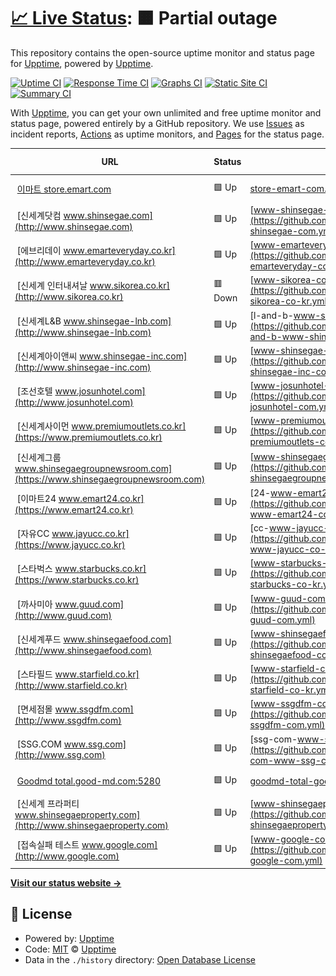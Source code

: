 # [📈 Live Status](https://demo.upptime.js.org): <!--live status--> **🟧 Partial outage**

This repository contains the open-source uptime monitor and status page for [Upptime](https://upptime.js.org), powered by [Upptime](https://github.com/upptime/upptime).

[![Uptime CI](https://github.com/lksjames/monitoring/workflows/Uptime%20CI/badge.svg)](https://github.com/lksjames/monitoring/actions?query=workflow%3A%22Uptime+CI%22)
[![Response Time CI](https://github.com/lksjames/monitoring/workflows/Response%20Time%20CI/badge.svg)](https://github.com/lksjames/monitoring/actions?query=workflow%3A%22Response+Time+CI%22)
[![Graphs CI](https://github.com/lksjames/monitoring/workflows/Graphs%20CI/badge.svg)](https://github.com/lksjames/monitoring/actions?query=workflow%3A%22Graphs+CI%22)
[![Static Site CI](https://github.com/lksjames/monitoring/workflows/Static%20Site%20CI/badge.svg)](https://github.com/lksjames/monitoring/actions?query=workflow%3A%22Static+Site+CI%22)
[![Summary CI](https://github.com/lksjames/monitoring/workflows/Summary%20CI/badge.svg)](https://github.com/lksjames/monitoring/actions?query=workflow%3A%22Summary+CI%22)

With [Upptime](https://upptime.js.org), you can get your own unlimited and free uptime monitor and status page, powered entirely by a GitHub repository. We use [Issues](https://github.com/upptime/upptime/issues) as incident reports, [Actions](https://github.com/lksjames/monitoring/actions) as uptime monitors, and [Pages](https://demo.upptime.js.org) for the status page.

<!--start: status pages-->
<!-- This summary is generated by Upptime (https://github.com/upptime/upptime) -->
<!-- Do not edit this manually, your changes will be overwritten -->
<!-- prettier-ignore -->
| URL | Status | History | Response Time | Uptime |
| --- | ------ | ------- | ------------- | ------ |
| <img alt="" src="https://icons.duckduckgo.com/ip3/store.emart.com.ico" height="13"> [이마트 store.emart.com](https://store.emart.com) | 🟩 Up | [store-emart-com.yml](https://github.com/lksjames/monitoring/commits/HEAD/history/store-emart-com.yml) | <details><summary><img alt="Response time graph" src="./graphs/store-emart-com/response-time-week.png" height="20"> 757ms</summary><br><a href="https://lksjames.github.io/monitoring/history/store-emart-com"><img alt="Response time 884" src="https://img.shields.io/endpoint?url=https%3A%2F%2Fraw.githubusercontent.com%2Flksjames%2Fmonitoring%2FHEAD%2Fapi%2Fstore-emart-com%2Fresponse-time.json"></a><br><a href="https://lksjames.github.io/monitoring/history/store-emart-com"><img alt="24-hour response time 668" src="https://img.shields.io/endpoint?url=https%3A%2F%2Fraw.githubusercontent.com%2Flksjames%2Fmonitoring%2FHEAD%2Fapi%2Fstore-emart-com%2Fresponse-time-day.json"></a><br><a href="https://lksjames.github.io/monitoring/history/store-emart-com"><img alt="7-day response time 757" src="https://img.shields.io/endpoint?url=https%3A%2F%2Fraw.githubusercontent.com%2Flksjames%2Fmonitoring%2FHEAD%2Fapi%2Fstore-emart-com%2Fresponse-time-week.json"></a><br><a href="https://lksjames.github.io/monitoring/history/store-emart-com"><img alt="30-day response time 823" src="https://img.shields.io/endpoint?url=https%3A%2F%2Fraw.githubusercontent.com%2Flksjames%2Fmonitoring%2FHEAD%2Fapi%2Fstore-emart-com%2Fresponse-time-month.json"></a><br><a href="https://lksjames.github.io/monitoring/history/store-emart-com"><img alt="1-year response time 852" src="https://img.shields.io/endpoint?url=https%3A%2F%2Fraw.githubusercontent.com%2Flksjames%2Fmonitoring%2FHEAD%2Fapi%2Fstore-emart-com%2Fresponse-time-year.json"></a></details> | <details><summary><a href="https://lksjames.github.io/monitoring/history/store-emart-com">100.00%</a></summary><a href="https://lksjames.github.io/monitoring/history/store-emart-com"><img alt="All-time uptime 99.76%" src="https://img.shields.io/endpoint?url=https%3A%2F%2Fraw.githubusercontent.com%2Flksjames%2Fmonitoring%2FHEAD%2Fapi%2Fstore-emart-com%2Fuptime.json"></a><br><a href="https://lksjames.github.io/monitoring/history/store-emart-com"><img alt="24-hour uptime 100.00%" src="https://img.shields.io/endpoint?url=https%3A%2F%2Fraw.githubusercontent.com%2Flksjames%2Fmonitoring%2FHEAD%2Fapi%2Fstore-emart-com%2Fuptime-day.json"></a><br><a href="https://lksjames.github.io/monitoring/history/store-emart-com"><img alt="7-day uptime 100.00%" src="https://img.shields.io/endpoint?url=https%3A%2F%2Fraw.githubusercontent.com%2Flksjames%2Fmonitoring%2FHEAD%2Fapi%2Fstore-emart-com%2Fuptime-week.json"></a><br><a href="https://lksjames.github.io/monitoring/history/store-emart-com"><img alt="30-day uptime 100.00%" src="https://img.shields.io/endpoint?url=https%3A%2F%2Fraw.githubusercontent.com%2Flksjames%2Fmonitoring%2FHEAD%2Fapi%2Fstore-emart-com%2Fuptime-month.json"></a><br><a href="https://lksjames.github.io/monitoring/history/store-emart-com"><img alt="1-year uptime 99.93%" src="https://img.shields.io/endpoint?url=https%3A%2F%2Fraw.githubusercontent.com%2Flksjames%2Fmonitoring%2FHEAD%2Fapi%2Fstore-emart-com%2Fuptime-year.json"></a></details>
| <img alt="" src="https://icons.duckduckgo.com/ip3/www.shinsegae.com.ico" height="13"> [신세계닷컴 www.shinsegae.com](http://www.shinsegae.com) | 🟩 Up | [www-shinsegae-com.yml](https://github.com/lksjames/monitoring/commits/HEAD/history/www-shinsegae-com.yml) | <details><summary><img alt="Response time graph" src="./graphs/www-shinsegae-com/response-time-week.png" height="20"> 1216ms</summary><br><a href="https://lksjames.github.io/monitoring/history/www-shinsegae-com"><img alt="Response time 1301" src="https://img.shields.io/endpoint?url=https%3A%2F%2Fraw.githubusercontent.com%2Flksjames%2Fmonitoring%2FHEAD%2Fapi%2Fwww-shinsegae-com%2Fresponse-time.json"></a><br><a href="https://lksjames.github.io/monitoring/history/www-shinsegae-com"><img alt="24-hour response time 943" src="https://img.shields.io/endpoint?url=https%3A%2F%2Fraw.githubusercontent.com%2Flksjames%2Fmonitoring%2FHEAD%2Fapi%2Fwww-shinsegae-com%2Fresponse-time-day.json"></a><br><a href="https://lksjames.github.io/monitoring/history/www-shinsegae-com"><img alt="7-day response time 1216" src="https://img.shields.io/endpoint?url=https%3A%2F%2Fraw.githubusercontent.com%2Flksjames%2Fmonitoring%2FHEAD%2Fapi%2Fwww-shinsegae-com%2Fresponse-time-week.json"></a><br><a href="https://lksjames.github.io/monitoring/history/www-shinsegae-com"><img alt="30-day response time 1484" src="https://img.shields.io/endpoint?url=https%3A%2F%2Fraw.githubusercontent.com%2Flksjames%2Fmonitoring%2FHEAD%2Fapi%2Fwww-shinsegae-com%2Fresponse-time-month.json"></a><br><a href="https://lksjames.github.io/monitoring/history/www-shinsegae-com"><img alt="1-year response time 1307" src="https://img.shields.io/endpoint?url=https%3A%2F%2Fraw.githubusercontent.com%2Flksjames%2Fmonitoring%2FHEAD%2Fapi%2Fwww-shinsegae-com%2Fresponse-time-year.json"></a></details> | <details><summary><a href="https://lksjames.github.io/monitoring/history/www-shinsegae-com">100.00%</a></summary><a href="https://lksjames.github.io/monitoring/history/www-shinsegae-com"><img alt="All-time uptime 99.97%" src="https://img.shields.io/endpoint?url=https%3A%2F%2Fraw.githubusercontent.com%2Flksjames%2Fmonitoring%2FHEAD%2Fapi%2Fwww-shinsegae-com%2Fuptime.json"></a><br><a href="https://lksjames.github.io/monitoring/history/www-shinsegae-com"><img alt="24-hour uptime 100.00%" src="https://img.shields.io/endpoint?url=https%3A%2F%2Fraw.githubusercontent.com%2Flksjames%2Fmonitoring%2FHEAD%2Fapi%2Fwww-shinsegae-com%2Fuptime-day.json"></a><br><a href="https://lksjames.github.io/monitoring/history/www-shinsegae-com"><img alt="7-day uptime 100.00%" src="https://img.shields.io/endpoint?url=https%3A%2F%2Fraw.githubusercontent.com%2Flksjames%2Fmonitoring%2FHEAD%2Fapi%2Fwww-shinsegae-com%2Fuptime-week.json"></a><br><a href="https://lksjames.github.io/monitoring/history/www-shinsegae-com"><img alt="30-day uptime 99.96%" src="https://img.shields.io/endpoint?url=https%3A%2F%2Fraw.githubusercontent.com%2Flksjames%2Fmonitoring%2FHEAD%2Fapi%2Fwww-shinsegae-com%2Fuptime-month.json"></a><br><a href="https://lksjames.github.io/monitoring/history/www-shinsegae-com"><img alt="1-year uptime 99.94%" src="https://img.shields.io/endpoint?url=https%3A%2F%2Fraw.githubusercontent.com%2Flksjames%2Fmonitoring%2FHEAD%2Fapi%2Fwww-shinsegae-com%2Fuptime-year.json"></a></details>
| <img alt="" src="https://icons.duckduckgo.com/ip3/www.emarteveryday.co.kr.ico" height="13"> [에브리데이 www.emarteveryday.co.kr](http://www.emarteveryday.co.kr) | 🟩 Up | [www-emarteveryday-co-kr.yml](https://github.com/lksjames/monitoring/commits/HEAD/history/www-emarteveryday-co-kr.yml) | <details><summary><img alt="Response time graph" src="./graphs/www-emarteveryday-co-kr/response-time-week.png" height="20"> 1190ms</summary><br><a href="https://lksjames.github.io/monitoring/history/www-emarteveryday-co-kr"><img alt="Response time 1245" src="https://img.shields.io/endpoint?url=https%3A%2F%2Fraw.githubusercontent.com%2Flksjames%2Fmonitoring%2FHEAD%2Fapi%2Fwww-emarteveryday-co-kr%2Fresponse-time.json"></a><br><a href="https://lksjames.github.io/monitoring/history/www-emarteveryday-co-kr"><img alt="24-hour response time 2100" src="https://img.shields.io/endpoint?url=https%3A%2F%2Fraw.githubusercontent.com%2Flksjames%2Fmonitoring%2FHEAD%2Fapi%2Fwww-emarteveryday-co-kr%2Fresponse-time-day.json"></a><br><a href="https://lksjames.github.io/monitoring/history/www-emarteveryday-co-kr"><img alt="7-day response time 1190" src="https://img.shields.io/endpoint?url=https%3A%2F%2Fraw.githubusercontent.com%2Flksjames%2Fmonitoring%2FHEAD%2Fapi%2Fwww-emarteveryday-co-kr%2Fresponse-time-week.json"></a><br><a href="https://lksjames.github.io/monitoring/history/www-emarteveryday-co-kr"><img alt="30-day response time 1144" src="https://img.shields.io/endpoint?url=https%3A%2F%2Fraw.githubusercontent.com%2Flksjames%2Fmonitoring%2FHEAD%2Fapi%2Fwww-emarteveryday-co-kr%2Fresponse-time-month.json"></a><br><a href="https://lksjames.github.io/monitoring/history/www-emarteveryday-co-kr"><img alt="1-year response time 1187" src="https://img.shields.io/endpoint?url=https%3A%2F%2Fraw.githubusercontent.com%2Flksjames%2Fmonitoring%2FHEAD%2Fapi%2Fwww-emarteveryday-co-kr%2Fresponse-time-year.json"></a></details> | <details><summary><a href="https://lksjames.github.io/monitoring/history/www-emarteveryday-co-kr">100.00%</a></summary><a href="https://lksjames.github.io/monitoring/history/www-emarteveryday-co-kr"><img alt="All-time uptime 99.99%" src="https://img.shields.io/endpoint?url=https%3A%2F%2Fraw.githubusercontent.com%2Flksjames%2Fmonitoring%2FHEAD%2Fapi%2Fwww-emarteveryday-co-kr%2Fuptime.json"></a><br><a href="https://lksjames.github.io/monitoring/history/www-emarteveryday-co-kr"><img alt="24-hour uptime 100.00%" src="https://img.shields.io/endpoint?url=https%3A%2F%2Fraw.githubusercontent.com%2Flksjames%2Fmonitoring%2FHEAD%2Fapi%2Fwww-emarteveryday-co-kr%2Fuptime-day.json"></a><br><a href="https://lksjames.github.io/monitoring/history/www-emarteveryday-co-kr"><img alt="7-day uptime 100.00%" src="https://img.shields.io/endpoint?url=https%3A%2F%2Fraw.githubusercontent.com%2Flksjames%2Fmonitoring%2FHEAD%2Fapi%2Fwww-emarteveryday-co-kr%2Fuptime-week.json"></a><br><a href="https://lksjames.github.io/monitoring/history/www-emarteveryday-co-kr"><img alt="30-day uptime 99.96%" src="https://img.shields.io/endpoint?url=https%3A%2F%2Fraw.githubusercontent.com%2Flksjames%2Fmonitoring%2FHEAD%2Fapi%2Fwww-emarteveryday-co-kr%2Fuptime-month.json"></a><br><a href="https://lksjames.github.io/monitoring/history/www-emarteveryday-co-kr"><img alt="1-year uptime 99.99%" src="https://img.shields.io/endpoint?url=https%3A%2F%2Fraw.githubusercontent.com%2Flksjames%2Fmonitoring%2FHEAD%2Fapi%2Fwww-emarteveryday-co-kr%2Fuptime-year.json"></a></details>
| <img alt="" src="https://icons.duckduckgo.com/ip3/www.sikorea.co.kr.ico" height="13"> [신세계 인터내셔날 www.sikorea.co.kr](http://www.sikorea.co.kr) | 🟥 Down | [www-sikorea-co-kr.yml](https://github.com/lksjames/monitoring/commits/HEAD/history/www-sikorea-co-kr.yml) | <details><summary><img alt="Response time graph" src="./graphs/www-sikorea-co-kr/response-time-week.png" height="20"> 0ms</summary><br><a href="https://lksjames.github.io/monitoring/history/www-sikorea-co-kr"><img alt="Response time 1084" src="https://img.shields.io/endpoint?url=https%3A%2F%2Fraw.githubusercontent.com%2Flksjames%2Fmonitoring%2FHEAD%2Fapi%2Fwww-sikorea-co-kr%2Fresponse-time.json"></a><br><a href="https://lksjames.github.io/monitoring/history/www-sikorea-co-kr"><img alt="24-hour response time 0" src="https://img.shields.io/endpoint?url=https%3A%2F%2Fraw.githubusercontent.com%2Flksjames%2Fmonitoring%2FHEAD%2Fapi%2Fwww-sikorea-co-kr%2Fresponse-time-day.json"></a><br><a href="https://lksjames.github.io/monitoring/history/www-sikorea-co-kr"><img alt="7-day response time 0" src="https://img.shields.io/endpoint?url=https%3A%2F%2Fraw.githubusercontent.com%2Flksjames%2Fmonitoring%2FHEAD%2Fapi%2Fwww-sikorea-co-kr%2Fresponse-time-week.json"></a><br><a href="https://lksjames.github.io/monitoring/history/www-sikorea-co-kr"><img alt="30-day response time 0" src="https://img.shields.io/endpoint?url=https%3A%2F%2Fraw.githubusercontent.com%2Flksjames%2Fmonitoring%2FHEAD%2Fapi%2Fwww-sikorea-co-kr%2Fresponse-time-month.json"></a><br><a href="https://lksjames.github.io/monitoring/history/www-sikorea-co-kr"><img alt="1-year response time 1006" src="https://img.shields.io/endpoint?url=https%3A%2F%2Fraw.githubusercontent.com%2Flksjames%2Fmonitoring%2FHEAD%2Fapi%2Fwww-sikorea-co-kr%2Fresponse-time-year.json"></a></details> | <details><summary><a href="https://lksjames.github.io/monitoring/history/www-sikorea-co-kr">0.00%</a></summary><a href="https://lksjames.github.io/monitoring/history/www-sikorea-co-kr"><img alt="All-time uptime 73.90%" src="https://img.shields.io/endpoint?url=https%3A%2F%2Fraw.githubusercontent.com%2Flksjames%2Fmonitoring%2FHEAD%2Fapi%2Fwww-sikorea-co-kr%2Fuptime.json"></a><br><a href="https://lksjames.github.io/monitoring/history/www-sikorea-co-kr"><img alt="24-hour uptime 0.00%" src="https://img.shields.io/endpoint?url=https%3A%2F%2Fraw.githubusercontent.com%2Flksjames%2Fmonitoring%2FHEAD%2Fapi%2Fwww-sikorea-co-kr%2Fuptime-day.json"></a><br><a href="https://lksjames.github.io/monitoring/history/www-sikorea-co-kr"><img alt="7-day uptime 0.00%" src="https://img.shields.io/endpoint?url=https%3A%2F%2Fraw.githubusercontent.com%2Flksjames%2Fmonitoring%2FHEAD%2Fapi%2Fwww-sikorea-co-kr%2Fuptime-week.json"></a><br><a href="https://lksjames.github.io/monitoring/history/www-sikorea-co-kr"><img alt="30-day uptime 0.00%" src="https://img.shields.io/endpoint?url=https%3A%2F%2Fraw.githubusercontent.com%2Flksjames%2Fmonitoring%2FHEAD%2Fapi%2Fwww-sikorea-co-kr%2Fuptime-month.json"></a><br><a href="https://lksjames.github.io/monitoring/history/www-sikorea-co-kr"><img alt="1-year uptime 45.81%" src="https://img.shields.io/endpoint?url=https%3A%2F%2Fraw.githubusercontent.com%2Flksjames%2Fmonitoring%2FHEAD%2Fapi%2Fwww-sikorea-co-kr%2Fuptime-year.json"></a></details>
| <img alt="" src="https://icons.duckduckgo.com/ip3/www.shinsegae-lnb.com.ico" height="13"> [신세계L&B www.shinsegae-lnb.com](http://www.shinsegae-lnb.com) | 🟩 Up | [l-and-b-www-shinsegae-lnb-com.yml](https://github.com/lksjames/monitoring/commits/HEAD/history/l-and-b-www-shinsegae-lnb-com.yml) | <details><summary><img alt="Response time graph" src="./graphs/l-and-b-www-shinsegae-lnb-com/response-time-week.png" height="20"> 1650ms</summary><br><a href="https://lksjames.github.io/monitoring/history/l-and-b-www-shinsegae-lnb-com"><img alt="Response time 1504" src="https://img.shields.io/endpoint?url=https%3A%2F%2Fraw.githubusercontent.com%2Flksjames%2Fmonitoring%2FHEAD%2Fapi%2Fl-and-b-www-shinsegae-lnb-com%2Fresponse-time.json"></a><br><a href="https://lksjames.github.io/monitoring/history/l-and-b-www-shinsegae-lnb-com"><img alt="24-hour response time 1365" src="https://img.shields.io/endpoint?url=https%3A%2F%2Fraw.githubusercontent.com%2Flksjames%2Fmonitoring%2FHEAD%2Fapi%2Fl-and-b-www-shinsegae-lnb-com%2Fresponse-time-day.json"></a><br><a href="https://lksjames.github.io/monitoring/history/l-and-b-www-shinsegae-lnb-com"><img alt="7-day response time 1650" src="https://img.shields.io/endpoint?url=https%3A%2F%2Fraw.githubusercontent.com%2Flksjames%2Fmonitoring%2FHEAD%2Fapi%2Fl-and-b-www-shinsegae-lnb-com%2Fresponse-time-week.json"></a><br><a href="https://lksjames.github.io/monitoring/history/l-and-b-www-shinsegae-lnb-com"><img alt="30-day response time 1803" src="https://img.shields.io/endpoint?url=https%3A%2F%2Fraw.githubusercontent.com%2Flksjames%2Fmonitoring%2FHEAD%2Fapi%2Fl-and-b-www-shinsegae-lnb-com%2Fresponse-time-month.json"></a><br><a href="https://lksjames.github.io/monitoring/history/l-and-b-www-shinsegae-lnb-com"><img alt="1-year response time 1702" src="https://img.shields.io/endpoint?url=https%3A%2F%2Fraw.githubusercontent.com%2Flksjames%2Fmonitoring%2FHEAD%2Fapi%2Fl-and-b-www-shinsegae-lnb-com%2Fresponse-time-year.json"></a></details> | <details><summary><a href="https://lksjames.github.io/monitoring/history/l-and-b-www-shinsegae-lnb-com">100.00%</a></summary><a href="https://lksjames.github.io/monitoring/history/l-and-b-www-shinsegae-lnb-com"><img alt="All-time uptime 59.19%" src="https://img.shields.io/endpoint?url=https%3A%2F%2Fraw.githubusercontent.com%2Flksjames%2Fmonitoring%2FHEAD%2Fapi%2Fl-and-b-www-shinsegae-lnb-com%2Fuptime.json"></a><br><a href="https://lksjames.github.io/monitoring/history/l-and-b-www-shinsegae-lnb-com"><img alt="24-hour uptime 100.00%" src="https://img.shields.io/endpoint?url=https%3A%2F%2Fraw.githubusercontent.com%2Flksjames%2Fmonitoring%2FHEAD%2Fapi%2Fl-and-b-www-shinsegae-lnb-com%2Fuptime-day.json"></a><br><a href="https://lksjames.github.io/monitoring/history/l-and-b-www-shinsegae-lnb-com"><img alt="7-day uptime 100.00%" src="https://img.shields.io/endpoint?url=https%3A%2F%2Fraw.githubusercontent.com%2Flksjames%2Fmonitoring%2FHEAD%2Fapi%2Fl-and-b-www-shinsegae-lnb-com%2Fuptime-week.json"></a><br><a href="https://lksjames.github.io/monitoring/history/l-and-b-www-shinsegae-lnb-com"><img alt="30-day uptime 100.00%" src="https://img.shields.io/endpoint?url=https%3A%2F%2Fraw.githubusercontent.com%2Flksjames%2Fmonitoring%2FHEAD%2Fapi%2Fl-and-b-www-shinsegae-lnb-com%2Fuptime-month.json"></a><br><a href="https://lksjames.github.io/monitoring/history/l-and-b-www-shinsegae-lnb-com"><img alt="1-year uptime 15.40%" src="https://img.shields.io/endpoint?url=https%3A%2F%2Fraw.githubusercontent.com%2Flksjames%2Fmonitoring%2FHEAD%2Fapi%2Fl-and-b-www-shinsegae-lnb-com%2Fuptime-year.json"></a></details>
| <img alt="" src="https://icons.duckduckgo.com/ip3/www.shinsegae-inc.com.ico" height="13"> [신세계아이앤씨 www.shinsegae-inc.com](http://www.shinsegae-inc.com) | 🟩 Up | [www-shinsegae-inc-com.yml](https://github.com/lksjames/monitoring/commits/HEAD/history/www-shinsegae-inc-com.yml) | <details><summary><img alt="Response time graph" src="./graphs/www-shinsegae-inc-com/response-time-week.png" height="20"> 1316ms</summary><br><a href="https://lksjames.github.io/monitoring/history/www-shinsegae-inc-com"><img alt="Response time 1451" src="https://img.shields.io/endpoint?url=https%3A%2F%2Fraw.githubusercontent.com%2Flksjames%2Fmonitoring%2FHEAD%2Fapi%2Fwww-shinsegae-inc-com%2Fresponse-time.json"></a><br><a href="https://lksjames.github.io/monitoring/history/www-shinsegae-inc-com"><img alt="24-hour response time 1220" src="https://img.shields.io/endpoint?url=https%3A%2F%2Fraw.githubusercontent.com%2Flksjames%2Fmonitoring%2FHEAD%2Fapi%2Fwww-shinsegae-inc-com%2Fresponse-time-day.json"></a><br><a href="https://lksjames.github.io/monitoring/history/www-shinsegae-inc-com"><img alt="7-day response time 1316" src="https://img.shields.io/endpoint?url=https%3A%2F%2Fraw.githubusercontent.com%2Flksjames%2Fmonitoring%2FHEAD%2Fapi%2Fwww-shinsegae-inc-com%2Fresponse-time-week.json"></a><br><a href="https://lksjames.github.io/monitoring/history/www-shinsegae-inc-com"><img alt="30-day response time 1506" src="https://img.shields.io/endpoint?url=https%3A%2F%2Fraw.githubusercontent.com%2Flksjames%2Fmonitoring%2FHEAD%2Fapi%2Fwww-shinsegae-inc-com%2Fresponse-time-month.json"></a><br><a href="https://lksjames.github.io/monitoring/history/www-shinsegae-inc-com"><img alt="1-year response time 1440" src="https://img.shields.io/endpoint?url=https%3A%2F%2Fraw.githubusercontent.com%2Flksjames%2Fmonitoring%2FHEAD%2Fapi%2Fwww-shinsegae-inc-com%2Fresponse-time-year.json"></a></details> | <details><summary><a href="https://lksjames.github.io/monitoring/history/www-shinsegae-inc-com">100.00%</a></summary><a href="https://lksjames.github.io/monitoring/history/www-shinsegae-inc-com"><img alt="All-time uptime 99.97%" src="https://img.shields.io/endpoint?url=https%3A%2F%2Fraw.githubusercontent.com%2Flksjames%2Fmonitoring%2FHEAD%2Fapi%2Fwww-shinsegae-inc-com%2Fuptime.json"></a><br><a href="https://lksjames.github.io/monitoring/history/www-shinsegae-inc-com"><img alt="24-hour uptime 100.00%" src="https://img.shields.io/endpoint?url=https%3A%2F%2Fraw.githubusercontent.com%2Flksjames%2Fmonitoring%2FHEAD%2Fapi%2Fwww-shinsegae-inc-com%2Fuptime-day.json"></a><br><a href="https://lksjames.github.io/monitoring/history/www-shinsegae-inc-com"><img alt="7-day uptime 100.00%" src="https://img.shields.io/endpoint?url=https%3A%2F%2Fraw.githubusercontent.com%2Flksjames%2Fmonitoring%2FHEAD%2Fapi%2Fwww-shinsegae-inc-com%2Fuptime-week.json"></a><br><a href="https://lksjames.github.io/monitoring/history/www-shinsegae-inc-com"><img alt="30-day uptime 99.96%" src="https://img.shields.io/endpoint?url=https%3A%2F%2Fraw.githubusercontent.com%2Flksjames%2Fmonitoring%2FHEAD%2Fapi%2Fwww-shinsegae-inc-com%2Fuptime-month.json"></a><br><a href="https://lksjames.github.io/monitoring/history/www-shinsegae-inc-com"><img alt="1-year uptime 99.97%" src="https://img.shields.io/endpoint?url=https%3A%2F%2Fraw.githubusercontent.com%2Flksjames%2Fmonitoring%2FHEAD%2Fapi%2Fwww-shinsegae-inc-com%2Fuptime-year.json"></a></details>
| <img alt="" src="https://icons.duckduckgo.com/ip3/www.josunhotel.com.ico" height="13"> [조선호텔 www.josunhotel.com](http://www.josunhotel.com) | 🟩 Up | [www-josunhotel-com.yml](https://github.com/lksjames/monitoring/commits/HEAD/history/www-josunhotel-com.yml) | <details><summary><img alt="Response time graph" src="./graphs/www-josunhotel-com/response-time-week.png" height="20"> 3925ms</summary><br><a href="https://lksjames.github.io/monitoring/history/www-josunhotel-com"><img alt="Response time 5043" src="https://img.shields.io/endpoint?url=https%3A%2F%2Fraw.githubusercontent.com%2Flksjames%2Fmonitoring%2FHEAD%2Fapi%2Fwww-josunhotel-com%2Fresponse-time.json"></a><br><a href="https://lksjames.github.io/monitoring/history/www-josunhotel-com"><img alt="24-hour response time 2848" src="https://img.shields.io/endpoint?url=https%3A%2F%2Fraw.githubusercontent.com%2Flksjames%2Fmonitoring%2FHEAD%2Fapi%2Fwww-josunhotel-com%2Fresponse-time-day.json"></a><br><a href="https://lksjames.github.io/monitoring/history/www-josunhotel-com"><img alt="7-day response time 3925" src="https://img.shields.io/endpoint?url=https%3A%2F%2Fraw.githubusercontent.com%2Flksjames%2Fmonitoring%2FHEAD%2Fapi%2Fwww-josunhotel-com%2Fresponse-time-week.json"></a><br><a href="https://lksjames.github.io/monitoring/history/www-josunhotel-com"><img alt="30-day response time 4909" src="https://img.shields.io/endpoint?url=https%3A%2F%2Fraw.githubusercontent.com%2Flksjames%2Fmonitoring%2FHEAD%2Fapi%2Fwww-josunhotel-com%2Fresponse-time-month.json"></a><br><a href="https://lksjames.github.io/monitoring/history/www-josunhotel-com"><img alt="1-year response time 5714" src="https://img.shields.io/endpoint?url=https%3A%2F%2Fraw.githubusercontent.com%2Flksjames%2Fmonitoring%2FHEAD%2Fapi%2Fwww-josunhotel-com%2Fresponse-time-year.json"></a></details> | <details><summary><a href="https://lksjames.github.io/monitoring/history/www-josunhotel-com">100.00%</a></summary><a href="https://lksjames.github.io/monitoring/history/www-josunhotel-com"><img alt="All-time uptime 99.45%" src="https://img.shields.io/endpoint?url=https%3A%2F%2Fraw.githubusercontent.com%2Flksjames%2Fmonitoring%2FHEAD%2Fapi%2Fwww-josunhotel-com%2Fuptime.json"></a><br><a href="https://lksjames.github.io/monitoring/history/www-josunhotel-com"><img alt="24-hour uptime 100.00%" src="https://img.shields.io/endpoint?url=https%3A%2F%2Fraw.githubusercontent.com%2Flksjames%2Fmonitoring%2FHEAD%2Fapi%2Fwww-josunhotel-com%2Fuptime-day.json"></a><br><a href="https://lksjames.github.io/monitoring/history/www-josunhotel-com"><img alt="7-day uptime 100.00%" src="https://img.shields.io/endpoint?url=https%3A%2F%2Fraw.githubusercontent.com%2Flksjames%2Fmonitoring%2FHEAD%2Fapi%2Fwww-josunhotel-com%2Fuptime-week.json"></a><br><a href="https://lksjames.github.io/monitoring/history/www-josunhotel-com"><img alt="30-day uptime 99.96%" src="https://img.shields.io/endpoint?url=https%3A%2F%2Fraw.githubusercontent.com%2Flksjames%2Fmonitoring%2FHEAD%2Fapi%2Fwww-josunhotel-com%2Fuptime-month.json"></a><br><a href="https://lksjames.github.io/monitoring/history/www-josunhotel-com"><img alt="1-year uptime 99.96%" src="https://img.shields.io/endpoint?url=https%3A%2F%2Fraw.githubusercontent.com%2Flksjames%2Fmonitoring%2FHEAD%2Fapi%2Fwww-josunhotel-com%2Fuptime-year.json"></a></details>
| <img alt="" src="https://icons.duckduckgo.com/ip3/www.premiumoutlets.co.kr.ico" height="13"> [신세계사이먼 www.premiumoutlets.co.kr](https://www.premiumoutlets.co.kr) | 🟩 Up | [www-premiumoutlets-co-kr.yml](https://github.com/lksjames/monitoring/commits/HEAD/history/www-premiumoutlets-co-kr.yml) | <details><summary><img alt="Response time graph" src="./graphs/www-premiumoutlets-co-kr/response-time-week.png" height="20"> 1910ms</summary><br><a href="https://lksjames.github.io/monitoring/history/www-premiumoutlets-co-kr"><img alt="Response time 1660" src="https://img.shields.io/endpoint?url=https%3A%2F%2Fraw.githubusercontent.com%2Flksjames%2Fmonitoring%2FHEAD%2Fapi%2Fwww-premiumoutlets-co-kr%2Fresponse-time.json"></a><br><a href="https://lksjames.github.io/monitoring/history/www-premiumoutlets-co-kr"><img alt="24-hour response time 1875" src="https://img.shields.io/endpoint?url=https%3A%2F%2Fraw.githubusercontent.com%2Flksjames%2Fmonitoring%2FHEAD%2Fapi%2Fwww-premiumoutlets-co-kr%2Fresponse-time-day.json"></a><br><a href="https://lksjames.github.io/monitoring/history/www-premiumoutlets-co-kr"><img alt="7-day response time 1910" src="https://img.shields.io/endpoint?url=https%3A%2F%2Fraw.githubusercontent.com%2Flksjames%2Fmonitoring%2FHEAD%2Fapi%2Fwww-premiumoutlets-co-kr%2Fresponse-time-week.json"></a><br><a href="https://lksjames.github.io/monitoring/history/www-premiumoutlets-co-kr"><img alt="30-day response time 2077" src="https://img.shields.io/endpoint?url=https%3A%2F%2Fraw.githubusercontent.com%2Flksjames%2Fmonitoring%2FHEAD%2Fapi%2Fwww-premiumoutlets-co-kr%2Fresponse-time-month.json"></a><br><a href="https://lksjames.github.io/monitoring/history/www-premiumoutlets-co-kr"><img alt="1-year response time 1842" src="https://img.shields.io/endpoint?url=https%3A%2F%2Fraw.githubusercontent.com%2Flksjames%2Fmonitoring%2FHEAD%2Fapi%2Fwww-premiumoutlets-co-kr%2Fresponse-time-year.json"></a></details> | <details><summary><a href="https://lksjames.github.io/monitoring/history/www-premiumoutlets-co-kr">99.75%</a></summary><a href="https://lksjames.github.io/monitoring/history/www-premiumoutlets-co-kr"><img alt="All-time uptime 99.92%" src="https://img.shields.io/endpoint?url=https%3A%2F%2Fraw.githubusercontent.com%2Flksjames%2Fmonitoring%2FHEAD%2Fapi%2Fwww-premiumoutlets-co-kr%2Fuptime.json"></a><br><a href="https://lksjames.github.io/monitoring/history/www-premiumoutlets-co-kr"><img alt="24-hour uptime 98.27%" src="https://img.shields.io/endpoint?url=https%3A%2F%2Fraw.githubusercontent.com%2Flksjames%2Fmonitoring%2FHEAD%2Fapi%2Fwww-premiumoutlets-co-kr%2Fuptime-day.json"></a><br><a href="https://lksjames.github.io/monitoring/history/www-premiumoutlets-co-kr"><img alt="7-day uptime 99.75%" src="https://img.shields.io/endpoint?url=https%3A%2F%2Fraw.githubusercontent.com%2Flksjames%2Fmonitoring%2FHEAD%2Fapi%2Fwww-premiumoutlets-co-kr%2Fuptime-week.json"></a><br><a href="https://lksjames.github.io/monitoring/history/www-premiumoutlets-co-kr"><img alt="30-day uptime 99.86%" src="https://img.shields.io/endpoint?url=https%3A%2F%2Fraw.githubusercontent.com%2Flksjames%2Fmonitoring%2FHEAD%2Fapi%2Fwww-premiumoutlets-co-kr%2Fuptime-month.json"></a><br><a href="https://lksjames.github.io/monitoring/history/www-premiumoutlets-co-kr"><img alt="1-year uptime 99.90%" src="https://img.shields.io/endpoint?url=https%3A%2F%2Fraw.githubusercontent.com%2Flksjames%2Fmonitoring%2FHEAD%2Fapi%2Fwww-premiumoutlets-co-kr%2Fuptime-year.json"></a></details>
| <img alt="" src="https://icons.duckduckgo.com/ip3/www.shinsegaegroupnewsroom.com.ico" height="13"> [신세계그룹 www.shinsegaegroupnewsroom.com](https://www.shinsegaegroupnewsroom.com) | 🟩 Up | [www-shinsegaegroupnewsroom-com.yml](https://github.com/lksjames/monitoring/commits/HEAD/history/www-shinsegaegroupnewsroom-com.yml) | <details><summary><img alt="Response time graph" src="./graphs/www-shinsegaegroupnewsroom-com/response-time-week.png" height="20"> 1207ms</summary><br><a href="https://lksjames.github.io/monitoring/history/www-shinsegaegroupnewsroom-com"><img alt="Response time 1316" src="https://img.shields.io/endpoint?url=https%3A%2F%2Fraw.githubusercontent.com%2Flksjames%2Fmonitoring%2FHEAD%2Fapi%2Fwww-shinsegaegroupnewsroom-com%2Fresponse-time.json"></a><br><a href="https://lksjames.github.io/monitoring/history/www-shinsegaegroupnewsroom-com"><img alt="24-hour response time 981" src="https://img.shields.io/endpoint?url=https%3A%2F%2Fraw.githubusercontent.com%2Flksjames%2Fmonitoring%2FHEAD%2Fapi%2Fwww-shinsegaegroupnewsroom-com%2Fresponse-time-day.json"></a><br><a href="https://lksjames.github.io/monitoring/history/www-shinsegaegroupnewsroom-com"><img alt="7-day response time 1207" src="https://img.shields.io/endpoint?url=https%3A%2F%2Fraw.githubusercontent.com%2Flksjames%2Fmonitoring%2FHEAD%2Fapi%2Fwww-shinsegaegroupnewsroom-com%2Fresponse-time-week.json"></a><br><a href="https://lksjames.github.io/monitoring/history/www-shinsegaegroupnewsroom-com"><img alt="30-day response time 1308" src="https://img.shields.io/endpoint?url=https%3A%2F%2Fraw.githubusercontent.com%2Flksjames%2Fmonitoring%2FHEAD%2Fapi%2Fwww-shinsegaegroupnewsroom-com%2Fresponse-time-month.json"></a><br><a href="https://lksjames.github.io/monitoring/history/www-shinsegaegroupnewsroom-com"><img alt="1-year response time 1322" src="https://img.shields.io/endpoint?url=https%3A%2F%2Fraw.githubusercontent.com%2Flksjames%2Fmonitoring%2FHEAD%2Fapi%2Fwww-shinsegaegroupnewsroom-com%2Fresponse-time-year.json"></a></details> | <details><summary><a href="https://lksjames.github.io/monitoring/history/www-shinsegaegroupnewsroom-com">100.00%</a></summary><a href="https://lksjames.github.io/monitoring/history/www-shinsegaegroupnewsroom-com"><img alt="All-time uptime 98.42%" src="https://img.shields.io/endpoint?url=https%3A%2F%2Fraw.githubusercontent.com%2Flksjames%2Fmonitoring%2FHEAD%2Fapi%2Fwww-shinsegaegroupnewsroom-com%2Fuptime.json"></a><br><a href="https://lksjames.github.io/monitoring/history/www-shinsegaegroupnewsroom-com"><img alt="24-hour uptime 100.00%" src="https://img.shields.io/endpoint?url=https%3A%2F%2Fraw.githubusercontent.com%2Flksjames%2Fmonitoring%2FHEAD%2Fapi%2Fwww-shinsegaegroupnewsroom-com%2Fuptime-day.json"></a><br><a href="https://lksjames.github.io/monitoring/history/www-shinsegaegroupnewsroom-com"><img alt="7-day uptime 100.00%" src="https://img.shields.io/endpoint?url=https%3A%2F%2Fraw.githubusercontent.com%2Flksjames%2Fmonitoring%2FHEAD%2Fapi%2Fwww-shinsegaegroupnewsroom-com%2Fuptime-week.json"></a><br><a href="https://lksjames.github.io/monitoring/history/www-shinsegaegroupnewsroom-com"><img alt="30-day uptime 62.25%" src="https://img.shields.io/endpoint?url=https%3A%2F%2Fraw.githubusercontent.com%2Flksjames%2Fmonitoring%2FHEAD%2Fapi%2Fwww-shinsegaegroupnewsroom-com%2Fuptime-month.json"></a><br><a href="https://lksjames.github.io/monitoring/history/www-shinsegaegroupnewsroom-com"><img alt="1-year uptime 96.80%" src="https://img.shields.io/endpoint?url=https%3A%2F%2Fraw.githubusercontent.com%2Flksjames%2Fmonitoring%2FHEAD%2Fapi%2Fwww-shinsegaegroupnewsroom-com%2Fuptime-year.json"></a></details>
| <img alt="" src="https://icons.duckduckgo.com/ip3/www.emart24.co.kr.ico" height="13"> [이마트24 www.emart24.co.kr](https://www.emart24.co.kr) | 🟩 Up | [24-www-emart24-co-kr.yml](https://github.com/lksjames/monitoring/commits/HEAD/history/24-www-emart24-co-kr.yml) | <details><summary><img alt="Response time graph" src="./graphs/24-www-emart24-co-kr/response-time-week.png" height="20"> 2365ms</summary><br><a href="https://lksjames.github.io/monitoring/history/24-www-emart24-co-kr"><img alt="Response time 2186" src="https://img.shields.io/endpoint?url=https%3A%2F%2Fraw.githubusercontent.com%2Flksjames%2Fmonitoring%2FHEAD%2Fapi%2F24-www-emart24-co-kr%2Fresponse-time.json"></a><br><a href="https://lksjames.github.io/monitoring/history/24-www-emart24-co-kr"><img alt="24-hour response time 1998" src="https://img.shields.io/endpoint?url=https%3A%2F%2Fraw.githubusercontent.com%2Flksjames%2Fmonitoring%2FHEAD%2Fapi%2F24-www-emart24-co-kr%2Fresponse-time-day.json"></a><br><a href="https://lksjames.github.io/monitoring/history/24-www-emart24-co-kr"><img alt="7-day response time 2365" src="https://img.shields.io/endpoint?url=https%3A%2F%2Fraw.githubusercontent.com%2Flksjames%2Fmonitoring%2FHEAD%2Fapi%2F24-www-emart24-co-kr%2Fresponse-time-week.json"></a><br><a href="https://lksjames.github.io/monitoring/history/24-www-emart24-co-kr"><img alt="30-day response time 2485" src="https://img.shields.io/endpoint?url=https%3A%2F%2Fraw.githubusercontent.com%2Flksjames%2Fmonitoring%2FHEAD%2Fapi%2F24-www-emart24-co-kr%2Fresponse-time-month.json"></a><br><a href="https://lksjames.github.io/monitoring/history/24-www-emart24-co-kr"><img alt="1-year response time 2349" src="https://img.shields.io/endpoint?url=https%3A%2F%2Fraw.githubusercontent.com%2Flksjames%2Fmonitoring%2FHEAD%2Fapi%2F24-www-emart24-co-kr%2Fresponse-time-year.json"></a></details> | <details><summary><a href="https://lksjames.github.io/monitoring/history/24-www-emart24-co-kr">100.00%</a></summary><a href="https://lksjames.github.io/monitoring/history/24-www-emart24-co-kr"><img alt="All-time uptime 56.70%" src="https://img.shields.io/endpoint?url=https%3A%2F%2Fraw.githubusercontent.com%2Flksjames%2Fmonitoring%2FHEAD%2Fapi%2F24-www-emart24-co-kr%2Fuptime.json"></a><br><a href="https://lksjames.github.io/monitoring/history/24-www-emart24-co-kr"><img alt="24-hour uptime 100.00%" src="https://img.shields.io/endpoint?url=https%3A%2F%2Fraw.githubusercontent.com%2Flksjames%2Fmonitoring%2FHEAD%2Fapi%2F24-www-emart24-co-kr%2Fuptime-day.json"></a><br><a href="https://lksjames.github.io/monitoring/history/24-www-emart24-co-kr"><img alt="7-day uptime 100.00%" src="https://img.shields.io/endpoint?url=https%3A%2F%2Fraw.githubusercontent.com%2Flksjames%2Fmonitoring%2FHEAD%2Fapi%2F24-www-emart24-co-kr%2Fuptime-week.json"></a><br><a href="https://lksjames.github.io/monitoring/history/24-www-emart24-co-kr"><img alt="30-day uptime 99.91%" src="https://img.shields.io/endpoint?url=https%3A%2F%2Fraw.githubusercontent.com%2Flksjames%2Fmonitoring%2FHEAD%2Fapi%2F24-www-emart24-co-kr%2Fuptime-month.json"></a><br><a href="https://lksjames.github.io/monitoring/history/24-www-emart24-co-kr"><img alt="1-year uptime 69.76%" src="https://img.shields.io/endpoint?url=https%3A%2F%2Fraw.githubusercontent.com%2Flksjames%2Fmonitoring%2FHEAD%2Fapi%2F24-www-emart24-co-kr%2Fuptime-year.json"></a></details>
| <img alt="" src="https://icons.duckduckgo.com/ip3/www.jayucc.co.kr.ico" height="13"> [자유CC www.jayucc.co.kr](https://www.jayucc.co.kr) | 🟩 Up | [cc-www-jayucc-co-kr.yml](https://github.com/lksjames/monitoring/commits/HEAD/history/cc-www-jayucc-co-kr.yml) | <details><summary><img alt="Response time graph" src="./graphs/cc-www-jayucc-co-kr/response-time-week.png" height="20"> 1016ms</summary><br><a href="https://lksjames.github.io/monitoring/history/cc-www-jayucc-co-kr"><img alt="Response time 2797" src="https://img.shields.io/endpoint?url=https%3A%2F%2Fraw.githubusercontent.com%2Flksjames%2Fmonitoring%2FHEAD%2Fapi%2Fcc-www-jayucc-co-kr%2Fresponse-time.json"></a><br><a href="https://lksjames.github.io/monitoring/history/cc-www-jayucc-co-kr"><img alt="24-hour response time 921" src="https://img.shields.io/endpoint?url=https%3A%2F%2Fraw.githubusercontent.com%2Flksjames%2Fmonitoring%2FHEAD%2Fapi%2Fcc-www-jayucc-co-kr%2Fresponse-time-day.json"></a><br><a href="https://lksjames.github.io/monitoring/history/cc-www-jayucc-co-kr"><img alt="7-day response time 1016" src="https://img.shields.io/endpoint?url=https%3A%2F%2Fraw.githubusercontent.com%2Flksjames%2Fmonitoring%2FHEAD%2Fapi%2Fcc-www-jayucc-co-kr%2Fresponse-time-week.json"></a><br><a href="https://lksjames.github.io/monitoring/history/cc-www-jayucc-co-kr"><img alt="30-day response time 1064" src="https://img.shields.io/endpoint?url=https%3A%2F%2Fraw.githubusercontent.com%2Flksjames%2Fmonitoring%2FHEAD%2Fapi%2Fcc-www-jayucc-co-kr%2Fresponse-time-month.json"></a><br><a href="https://lksjames.github.io/monitoring/history/cc-www-jayucc-co-kr"><img alt="1-year response time 2742" src="https://img.shields.io/endpoint?url=https%3A%2F%2Fraw.githubusercontent.com%2Flksjames%2Fmonitoring%2FHEAD%2Fapi%2Fcc-www-jayucc-co-kr%2Fresponse-time-year.json"></a></details> | <details><summary><a href="https://lksjames.github.io/monitoring/history/cc-www-jayucc-co-kr">100.00%</a></summary><a href="https://lksjames.github.io/monitoring/history/cc-www-jayucc-co-kr"><img alt="All-time uptime 99.99%" src="https://img.shields.io/endpoint?url=https%3A%2F%2Fraw.githubusercontent.com%2Flksjames%2Fmonitoring%2FHEAD%2Fapi%2Fcc-www-jayucc-co-kr%2Fuptime.json"></a><br><a href="https://lksjames.github.io/monitoring/history/cc-www-jayucc-co-kr"><img alt="24-hour uptime 100.00%" src="https://img.shields.io/endpoint?url=https%3A%2F%2Fraw.githubusercontent.com%2Flksjames%2Fmonitoring%2FHEAD%2Fapi%2Fcc-www-jayucc-co-kr%2Fuptime-day.json"></a><br><a href="https://lksjames.github.io/monitoring/history/cc-www-jayucc-co-kr"><img alt="7-day uptime 100.00%" src="https://img.shields.io/endpoint?url=https%3A%2F%2Fraw.githubusercontent.com%2Flksjames%2Fmonitoring%2FHEAD%2Fapi%2Fcc-www-jayucc-co-kr%2Fuptime-week.json"></a><br><a href="https://lksjames.github.io/monitoring/history/cc-www-jayucc-co-kr"><img alt="30-day uptime 100.00%" src="https://img.shields.io/endpoint?url=https%3A%2F%2Fraw.githubusercontent.com%2Flksjames%2Fmonitoring%2FHEAD%2Fapi%2Fcc-www-jayucc-co-kr%2Fuptime-month.json"></a><br><a href="https://lksjames.github.io/monitoring/history/cc-www-jayucc-co-kr"><img alt="1-year uptime 100.00%" src="https://img.shields.io/endpoint?url=https%3A%2F%2Fraw.githubusercontent.com%2Flksjames%2Fmonitoring%2FHEAD%2Fapi%2Fcc-www-jayucc-co-kr%2Fuptime-year.json"></a></details>
| <img alt="" src="https://icons.duckduckgo.com/ip3/www.starbucks.co.kr.ico" height="13"> [스타벅스 www.starbucks.co.kr](https://www.starbucks.co.kr) | 🟩 Up | [www-starbucks-co-kr.yml](https://github.com/lksjames/monitoring/commits/HEAD/history/www-starbucks-co-kr.yml) | <details><summary><img alt="Response time graph" src="./graphs/www-starbucks-co-kr/response-time-week.png" height="20"> 2105ms</summary><br><a href="https://lksjames.github.io/monitoring/history/www-starbucks-co-kr"><img alt="Response time 1988" src="https://img.shields.io/endpoint?url=https%3A%2F%2Fraw.githubusercontent.com%2Flksjames%2Fmonitoring%2FHEAD%2Fapi%2Fwww-starbucks-co-kr%2Fresponse-time.json"></a><br><a href="https://lksjames.github.io/monitoring/history/www-starbucks-co-kr"><img alt="24-hour response time 2249" src="https://img.shields.io/endpoint?url=https%3A%2F%2Fraw.githubusercontent.com%2Flksjames%2Fmonitoring%2FHEAD%2Fapi%2Fwww-starbucks-co-kr%2Fresponse-time-day.json"></a><br><a href="https://lksjames.github.io/monitoring/history/www-starbucks-co-kr"><img alt="7-day response time 2105" src="https://img.shields.io/endpoint?url=https%3A%2F%2Fraw.githubusercontent.com%2Flksjames%2Fmonitoring%2FHEAD%2Fapi%2Fwww-starbucks-co-kr%2Fresponse-time-week.json"></a><br><a href="https://lksjames.github.io/monitoring/history/www-starbucks-co-kr"><img alt="30-day response time 2287" src="https://img.shields.io/endpoint?url=https%3A%2F%2Fraw.githubusercontent.com%2Flksjames%2Fmonitoring%2FHEAD%2Fapi%2Fwww-starbucks-co-kr%2Fresponse-time-month.json"></a><br><a href="https://lksjames.github.io/monitoring/history/www-starbucks-co-kr"><img alt="1-year response time 2118" src="https://img.shields.io/endpoint?url=https%3A%2F%2Fraw.githubusercontent.com%2Flksjames%2Fmonitoring%2FHEAD%2Fapi%2Fwww-starbucks-co-kr%2Fresponse-time-year.json"></a></details> | <details><summary><a href="https://lksjames.github.io/monitoring/history/www-starbucks-co-kr">100.00%</a></summary><a href="https://lksjames.github.io/monitoring/history/www-starbucks-co-kr"><img alt="All-time uptime 99.99%" src="https://img.shields.io/endpoint?url=https%3A%2F%2Fraw.githubusercontent.com%2Flksjames%2Fmonitoring%2FHEAD%2Fapi%2Fwww-starbucks-co-kr%2Fuptime.json"></a><br><a href="https://lksjames.github.io/monitoring/history/www-starbucks-co-kr"><img alt="24-hour uptime 100.00%" src="https://img.shields.io/endpoint?url=https%3A%2F%2Fraw.githubusercontent.com%2Flksjames%2Fmonitoring%2FHEAD%2Fapi%2Fwww-starbucks-co-kr%2Fuptime-day.json"></a><br><a href="https://lksjames.github.io/monitoring/history/www-starbucks-co-kr"><img alt="7-day uptime 100.00%" src="https://img.shields.io/endpoint?url=https%3A%2F%2Fraw.githubusercontent.com%2Flksjames%2Fmonitoring%2FHEAD%2Fapi%2Fwww-starbucks-co-kr%2Fuptime-week.json"></a><br><a href="https://lksjames.github.io/monitoring/history/www-starbucks-co-kr"><img alt="30-day uptime 99.96%" src="https://img.shields.io/endpoint?url=https%3A%2F%2Fraw.githubusercontent.com%2Flksjames%2Fmonitoring%2FHEAD%2Fapi%2Fwww-starbucks-co-kr%2Fuptime-month.json"></a><br><a href="https://lksjames.github.io/monitoring/history/www-starbucks-co-kr"><img alt="1-year uptime 99.99%" src="https://img.shields.io/endpoint?url=https%3A%2F%2Fraw.githubusercontent.com%2Flksjames%2Fmonitoring%2FHEAD%2Fapi%2Fwww-starbucks-co-kr%2Fuptime-year.json"></a></details>
| <img alt="" src="https://icons.duckduckgo.com/ip3/www.guud.com.ico" height="13"> [까사미아 www.guud.com](http://www.guud.com) | 🟩 Up | [www-guud-com.yml](https://github.com/lksjames/monitoring/commits/HEAD/history/www-guud-com.yml) | <details><summary><img alt="Response time graph" src="./graphs/www-guud-com/response-time-week.png" height="20"> 5369ms</summary><br><a href="https://lksjames.github.io/monitoring/history/www-guud-com"><img alt="Response time 5425" src="https://img.shields.io/endpoint?url=https%3A%2F%2Fraw.githubusercontent.com%2Flksjames%2Fmonitoring%2FHEAD%2Fapi%2Fwww-guud-com%2Fresponse-time.json"></a><br><a href="https://lksjames.github.io/monitoring/history/www-guud-com"><img alt="24-hour response time 4445" src="https://img.shields.io/endpoint?url=https%3A%2F%2Fraw.githubusercontent.com%2Flksjames%2Fmonitoring%2FHEAD%2Fapi%2Fwww-guud-com%2Fresponse-time-day.json"></a><br><a href="https://lksjames.github.io/monitoring/history/www-guud-com"><img alt="7-day response time 5369" src="https://img.shields.io/endpoint?url=https%3A%2F%2Fraw.githubusercontent.com%2Flksjames%2Fmonitoring%2FHEAD%2Fapi%2Fwww-guud-com%2Fresponse-time-week.json"></a><br><a href="https://lksjames.github.io/monitoring/history/www-guud-com"><img alt="30-day response time 5382" src="https://img.shields.io/endpoint?url=https%3A%2F%2Fraw.githubusercontent.com%2Flksjames%2Fmonitoring%2FHEAD%2Fapi%2Fwww-guud-com%2Fresponse-time-month.json"></a><br><a href="https://lksjames.github.io/monitoring/history/www-guud-com"><img alt="1-year response time 5864" src="https://img.shields.io/endpoint?url=https%3A%2F%2Fraw.githubusercontent.com%2Flksjames%2Fmonitoring%2FHEAD%2Fapi%2Fwww-guud-com%2Fresponse-time-year.json"></a></details> | <details><summary><a href="https://lksjames.github.io/monitoring/history/www-guud-com">100.00%</a></summary><a href="https://lksjames.github.io/monitoring/history/www-guud-com"><img alt="All-time uptime 99.62%" src="https://img.shields.io/endpoint?url=https%3A%2F%2Fraw.githubusercontent.com%2Flksjames%2Fmonitoring%2FHEAD%2Fapi%2Fwww-guud-com%2Fuptime.json"></a><br><a href="https://lksjames.github.io/monitoring/history/www-guud-com"><img alt="24-hour uptime 100.00%" src="https://img.shields.io/endpoint?url=https%3A%2F%2Fraw.githubusercontent.com%2Flksjames%2Fmonitoring%2FHEAD%2Fapi%2Fwww-guud-com%2Fuptime-day.json"></a><br><a href="https://lksjames.github.io/monitoring/history/www-guud-com"><img alt="7-day uptime 100.00%" src="https://img.shields.io/endpoint?url=https%3A%2F%2Fraw.githubusercontent.com%2Flksjames%2Fmonitoring%2FHEAD%2Fapi%2Fwww-guud-com%2Fuptime-week.json"></a><br><a href="https://lksjames.github.io/monitoring/history/www-guud-com"><img alt="30-day uptime 100.00%" src="https://img.shields.io/endpoint?url=https%3A%2F%2Fraw.githubusercontent.com%2Flksjames%2Fmonitoring%2FHEAD%2Fapi%2Fwww-guud-com%2Fuptime-month.json"></a><br><a href="https://lksjames.github.io/monitoring/history/www-guud-com"><img alt="1-year uptime 99.45%" src="https://img.shields.io/endpoint?url=https%3A%2F%2Fraw.githubusercontent.com%2Flksjames%2Fmonitoring%2FHEAD%2Fapi%2Fwww-guud-com%2Fuptime-year.json"></a></details>
| <img alt="" src="https://icons.duckduckgo.com/ip3/www.shinsegaefood.com.ico" height="13"> [신세계푸드 www.shinsegaefood.com](http://www.shinsegaefood.com) | 🟩 Up | [www-shinsegaefood-com.yml](https://github.com/lksjames/monitoring/commits/HEAD/history/www-shinsegaefood-com.yml) | <details><summary><img alt="Response time graph" src="./graphs/www-shinsegaefood-com/response-time-week.png" height="20"> 1641ms</summary><br><a href="https://lksjames.github.io/monitoring/history/www-shinsegaefood-com"><img alt="Response time 1922" src="https://img.shields.io/endpoint?url=https%3A%2F%2Fraw.githubusercontent.com%2Flksjames%2Fmonitoring%2FHEAD%2Fapi%2Fwww-shinsegaefood-com%2Fresponse-time.json"></a><br><a href="https://lksjames.github.io/monitoring/history/www-shinsegaefood-com"><img alt="24-hour response time 1335" src="https://img.shields.io/endpoint?url=https%3A%2F%2Fraw.githubusercontent.com%2Flksjames%2Fmonitoring%2FHEAD%2Fapi%2Fwww-shinsegaefood-com%2Fresponse-time-day.json"></a><br><a href="https://lksjames.github.io/monitoring/history/www-shinsegaefood-com"><img alt="7-day response time 1641" src="https://img.shields.io/endpoint?url=https%3A%2F%2Fraw.githubusercontent.com%2Flksjames%2Fmonitoring%2FHEAD%2Fapi%2Fwww-shinsegaefood-com%2Fresponse-time-week.json"></a><br><a href="https://lksjames.github.io/monitoring/history/www-shinsegaefood-com"><img alt="30-day response time 1647" src="https://img.shields.io/endpoint?url=https%3A%2F%2Fraw.githubusercontent.com%2Flksjames%2Fmonitoring%2FHEAD%2Fapi%2Fwww-shinsegaefood-com%2Fresponse-time-month.json"></a><br><a href="https://lksjames.github.io/monitoring/history/www-shinsegaefood-com"><img alt="1-year response time 1818" src="https://img.shields.io/endpoint?url=https%3A%2F%2Fraw.githubusercontent.com%2Flksjames%2Fmonitoring%2FHEAD%2Fapi%2Fwww-shinsegaefood-com%2Fresponse-time-year.json"></a></details> | <details><summary><a href="https://lksjames.github.io/monitoring/history/www-shinsegaefood-com">100.00%</a></summary><a href="https://lksjames.github.io/monitoring/history/www-shinsegaefood-com"><img alt="All-time uptime 99.99%" src="https://img.shields.io/endpoint?url=https%3A%2F%2Fraw.githubusercontent.com%2Flksjames%2Fmonitoring%2FHEAD%2Fapi%2Fwww-shinsegaefood-com%2Fuptime.json"></a><br><a href="https://lksjames.github.io/monitoring/history/www-shinsegaefood-com"><img alt="24-hour uptime 100.00%" src="https://img.shields.io/endpoint?url=https%3A%2F%2Fraw.githubusercontent.com%2Flksjames%2Fmonitoring%2FHEAD%2Fapi%2Fwww-shinsegaefood-com%2Fuptime-day.json"></a><br><a href="https://lksjames.github.io/monitoring/history/www-shinsegaefood-com"><img alt="7-day uptime 100.00%" src="https://img.shields.io/endpoint?url=https%3A%2F%2Fraw.githubusercontent.com%2Flksjames%2Fmonitoring%2FHEAD%2Fapi%2Fwww-shinsegaefood-com%2Fuptime-week.json"></a><br><a href="https://lksjames.github.io/monitoring/history/www-shinsegaefood-com"><img alt="30-day uptime 99.96%" src="https://img.shields.io/endpoint?url=https%3A%2F%2Fraw.githubusercontent.com%2Flksjames%2Fmonitoring%2FHEAD%2Fapi%2Fwww-shinsegaefood-com%2Fuptime-month.json"></a><br><a href="https://lksjames.github.io/monitoring/history/www-shinsegaefood-com"><img alt="1-year uptime 99.99%" src="https://img.shields.io/endpoint?url=https%3A%2F%2Fraw.githubusercontent.com%2Flksjames%2Fmonitoring%2FHEAD%2Fapi%2Fwww-shinsegaefood-com%2Fuptime-year.json"></a></details>
| <img alt="" src="https://icons.duckduckgo.com/ip3/www.starfield.co.kr.ico" height="13"> [스타필드 www.starfield.co.kr](http://www.starfield.co.kr) | 🟩 Up | [www-starfield-co-kr.yml](https://github.com/lksjames/monitoring/commits/HEAD/history/www-starfield-co-kr.yml) | <details><summary><img alt="Response time graph" src="./graphs/www-starfield-co-kr/response-time-week.png" height="20"> 1773ms</summary><br><a href="https://lksjames.github.io/monitoring/history/www-starfield-co-kr"><img alt="Response time 1978" src="https://img.shields.io/endpoint?url=https%3A%2F%2Fraw.githubusercontent.com%2Flksjames%2Fmonitoring%2FHEAD%2Fapi%2Fwww-starfield-co-kr%2Fresponse-time.json"></a><br><a href="https://lksjames.github.io/monitoring/history/www-starfield-co-kr"><img alt="24-hour response time 1703" src="https://img.shields.io/endpoint?url=https%3A%2F%2Fraw.githubusercontent.com%2Flksjames%2Fmonitoring%2FHEAD%2Fapi%2Fwww-starfield-co-kr%2Fresponse-time-day.json"></a><br><a href="https://lksjames.github.io/monitoring/history/www-starfield-co-kr"><img alt="7-day response time 1773" src="https://img.shields.io/endpoint?url=https%3A%2F%2Fraw.githubusercontent.com%2Flksjames%2Fmonitoring%2FHEAD%2Fapi%2Fwww-starfield-co-kr%2Fresponse-time-week.json"></a><br><a href="https://lksjames.github.io/monitoring/history/www-starfield-co-kr"><img alt="30-day response time 1908" src="https://img.shields.io/endpoint?url=https%3A%2F%2Fraw.githubusercontent.com%2Flksjames%2Fmonitoring%2FHEAD%2Fapi%2Fwww-starfield-co-kr%2Fresponse-time-month.json"></a><br><a href="https://lksjames.github.io/monitoring/history/www-starfield-co-kr"><img alt="1-year response time 1933" src="https://img.shields.io/endpoint?url=https%3A%2F%2Fraw.githubusercontent.com%2Flksjames%2Fmonitoring%2FHEAD%2Fapi%2Fwww-starfield-co-kr%2Fresponse-time-year.json"></a></details> | <details><summary><a href="https://lksjames.github.io/monitoring/history/www-starfield-co-kr">100.00%</a></summary><a href="https://lksjames.github.io/monitoring/history/www-starfield-co-kr"><img alt="All-time uptime 99.96%" src="https://img.shields.io/endpoint?url=https%3A%2F%2Fraw.githubusercontent.com%2Flksjames%2Fmonitoring%2FHEAD%2Fapi%2Fwww-starfield-co-kr%2Fuptime.json"></a><br><a href="https://lksjames.github.io/monitoring/history/www-starfield-co-kr"><img alt="24-hour uptime 100.00%" src="https://img.shields.io/endpoint?url=https%3A%2F%2Fraw.githubusercontent.com%2Flksjames%2Fmonitoring%2FHEAD%2Fapi%2Fwww-starfield-co-kr%2Fuptime-day.json"></a><br><a href="https://lksjames.github.io/monitoring/history/www-starfield-co-kr"><img alt="7-day uptime 100.00%" src="https://img.shields.io/endpoint?url=https%3A%2F%2Fraw.githubusercontent.com%2Flksjames%2Fmonitoring%2FHEAD%2Fapi%2Fwww-starfield-co-kr%2Fuptime-week.json"></a><br><a href="https://lksjames.github.io/monitoring/history/www-starfield-co-kr"><img alt="30-day uptime 100.00%" src="https://img.shields.io/endpoint?url=https%3A%2F%2Fraw.githubusercontent.com%2Flksjames%2Fmonitoring%2FHEAD%2Fapi%2Fwww-starfield-co-kr%2Fuptime-month.json"></a><br><a href="https://lksjames.github.io/monitoring/history/www-starfield-co-kr"><img alt="1-year uptime 99.99%" src="https://img.shields.io/endpoint?url=https%3A%2F%2Fraw.githubusercontent.com%2Flksjames%2Fmonitoring%2FHEAD%2Fapi%2Fwww-starfield-co-kr%2Fuptime-year.json"></a></details>
| <img alt="" src="https://icons.duckduckgo.com/ip3/www.ssgdfm.com.ico" height="13"> [면세점몰 www.ssgdfm.com](http://www.ssgdfm.com) | 🟩 Up | [www-ssgdfm-com.yml](https://github.com/lksjames/monitoring/commits/HEAD/history/www-ssgdfm-com.yml) | <details><summary><img alt="Response time graph" src="./graphs/www-ssgdfm-com/response-time-week.png" height="20"> 1843ms</summary><br><a href="https://lksjames.github.io/monitoring/history/www-ssgdfm-com"><img alt="Response time 2042" src="https://img.shields.io/endpoint?url=https%3A%2F%2Fraw.githubusercontent.com%2Flksjames%2Fmonitoring%2FHEAD%2Fapi%2Fwww-ssgdfm-com%2Fresponse-time.json"></a><br><a href="https://lksjames.github.io/monitoring/history/www-ssgdfm-com"><img alt="24-hour response time 1530" src="https://img.shields.io/endpoint?url=https%3A%2F%2Fraw.githubusercontent.com%2Flksjames%2Fmonitoring%2FHEAD%2Fapi%2Fwww-ssgdfm-com%2Fresponse-time-day.json"></a><br><a href="https://lksjames.github.io/monitoring/history/www-ssgdfm-com"><img alt="7-day response time 1843" src="https://img.shields.io/endpoint?url=https%3A%2F%2Fraw.githubusercontent.com%2Flksjames%2Fmonitoring%2FHEAD%2Fapi%2Fwww-ssgdfm-com%2Fresponse-time-week.json"></a><br><a href="https://lksjames.github.io/monitoring/history/www-ssgdfm-com"><img alt="30-day response time 1994" src="https://img.shields.io/endpoint?url=https%3A%2F%2Fraw.githubusercontent.com%2Flksjames%2Fmonitoring%2FHEAD%2Fapi%2Fwww-ssgdfm-com%2Fresponse-time-month.json"></a><br><a href="https://lksjames.github.io/monitoring/history/www-ssgdfm-com"><img alt="1-year response time 1969" src="https://img.shields.io/endpoint?url=https%3A%2F%2Fraw.githubusercontent.com%2Flksjames%2Fmonitoring%2FHEAD%2Fapi%2Fwww-ssgdfm-com%2Fresponse-time-year.json"></a></details> | <details><summary><a href="https://lksjames.github.io/monitoring/history/www-ssgdfm-com">100.00%</a></summary><a href="https://lksjames.github.io/monitoring/history/www-ssgdfm-com"><img alt="All-time uptime 99.98%" src="https://img.shields.io/endpoint?url=https%3A%2F%2Fraw.githubusercontent.com%2Flksjames%2Fmonitoring%2FHEAD%2Fapi%2Fwww-ssgdfm-com%2Fuptime.json"></a><br><a href="https://lksjames.github.io/monitoring/history/www-ssgdfm-com"><img alt="24-hour uptime 100.00%" src="https://img.shields.io/endpoint?url=https%3A%2F%2Fraw.githubusercontent.com%2Flksjames%2Fmonitoring%2FHEAD%2Fapi%2Fwww-ssgdfm-com%2Fuptime-day.json"></a><br><a href="https://lksjames.github.io/monitoring/history/www-ssgdfm-com"><img alt="7-day uptime 100.00%" src="https://img.shields.io/endpoint?url=https%3A%2F%2Fraw.githubusercontent.com%2Flksjames%2Fmonitoring%2FHEAD%2Fapi%2Fwww-ssgdfm-com%2Fuptime-week.json"></a><br><a href="https://lksjames.github.io/monitoring/history/www-ssgdfm-com"><img alt="30-day uptime 100.00%" src="https://img.shields.io/endpoint?url=https%3A%2F%2Fraw.githubusercontent.com%2Flksjames%2Fmonitoring%2FHEAD%2Fapi%2Fwww-ssgdfm-com%2Fuptime-month.json"></a><br><a href="https://lksjames.github.io/monitoring/history/www-ssgdfm-com"><img alt="1-year uptime 99.98%" src="https://img.shields.io/endpoint?url=https%3A%2F%2Fraw.githubusercontent.com%2Flksjames%2Fmonitoring%2FHEAD%2Fapi%2Fwww-ssgdfm-com%2Fuptime-year.json"></a></details>
| <img alt="" src="https://icons.duckduckgo.com/ip3/www.ssg.com.ico" height="13"> [SSG.COM www.ssg.com](http://www.ssg.com) | 🟩 Up | [ssg-com-www-ssg-com.yml](https://github.com/lksjames/monitoring/commits/HEAD/history/ssg-com-www-ssg-com.yml) | <details><summary><img alt="Response time graph" src="./graphs/ssg-com-www-ssg-com/response-time-week.png" height="20"> 3019ms</summary><br><a href="https://lksjames.github.io/monitoring/history/ssg-com-www-ssg-com"><img alt="Response time 3323" src="https://img.shields.io/endpoint?url=https%3A%2F%2Fraw.githubusercontent.com%2Flksjames%2Fmonitoring%2FHEAD%2Fapi%2Fssg-com-www-ssg-com%2Fresponse-time.json"></a><br><a href="https://lksjames.github.io/monitoring/history/ssg-com-www-ssg-com"><img alt="24-hour response time 2591" src="https://img.shields.io/endpoint?url=https%3A%2F%2Fraw.githubusercontent.com%2Flksjames%2Fmonitoring%2FHEAD%2Fapi%2Fssg-com-www-ssg-com%2Fresponse-time-day.json"></a><br><a href="https://lksjames.github.io/monitoring/history/ssg-com-www-ssg-com"><img alt="7-day response time 3019" src="https://img.shields.io/endpoint?url=https%3A%2F%2Fraw.githubusercontent.com%2Flksjames%2Fmonitoring%2FHEAD%2Fapi%2Fssg-com-www-ssg-com%2Fresponse-time-week.json"></a><br><a href="https://lksjames.github.io/monitoring/history/ssg-com-www-ssg-com"><img alt="30-day response time 3327" src="https://img.shields.io/endpoint?url=https%3A%2F%2Fraw.githubusercontent.com%2Flksjames%2Fmonitoring%2FHEAD%2Fapi%2Fssg-com-www-ssg-com%2Fresponse-time-month.json"></a><br><a href="https://lksjames.github.io/monitoring/history/ssg-com-www-ssg-com"><img alt="1-year response time 3337" src="https://img.shields.io/endpoint?url=https%3A%2F%2Fraw.githubusercontent.com%2Flksjames%2Fmonitoring%2FHEAD%2Fapi%2Fssg-com-www-ssg-com%2Fresponse-time-year.json"></a></details> | <details><summary><a href="https://lksjames.github.io/monitoring/history/ssg-com-www-ssg-com">100.00%</a></summary><a href="https://lksjames.github.io/monitoring/history/ssg-com-www-ssg-com"><img alt="All-time uptime 99.99%" src="https://img.shields.io/endpoint?url=https%3A%2F%2Fraw.githubusercontent.com%2Flksjames%2Fmonitoring%2FHEAD%2Fapi%2Fssg-com-www-ssg-com%2Fuptime.json"></a><br><a href="https://lksjames.github.io/monitoring/history/ssg-com-www-ssg-com"><img alt="24-hour uptime 100.00%" src="https://img.shields.io/endpoint?url=https%3A%2F%2Fraw.githubusercontent.com%2Flksjames%2Fmonitoring%2FHEAD%2Fapi%2Fssg-com-www-ssg-com%2Fuptime-day.json"></a><br><a href="https://lksjames.github.io/monitoring/history/ssg-com-www-ssg-com"><img alt="7-day uptime 100.00%" src="https://img.shields.io/endpoint?url=https%3A%2F%2Fraw.githubusercontent.com%2Flksjames%2Fmonitoring%2FHEAD%2Fapi%2Fssg-com-www-ssg-com%2Fuptime-week.json"></a><br><a href="https://lksjames.github.io/monitoring/history/ssg-com-www-ssg-com"><img alt="30-day uptime 100.00%" src="https://img.shields.io/endpoint?url=https%3A%2F%2Fraw.githubusercontent.com%2Flksjames%2Fmonitoring%2FHEAD%2Fapi%2Fssg-com-www-ssg-com%2Fuptime-month.json"></a><br><a href="https://lksjames.github.io/monitoring/history/ssg-com-www-ssg-com"><img alt="1-year uptime 99.99%" src="https://img.shields.io/endpoint?url=https%3A%2F%2Fraw.githubusercontent.com%2Flksjames%2Fmonitoring%2FHEAD%2Fapi%2Fssg-com-www-ssg-com%2Fuptime-year.json"></a></details>
| <img alt="" src="https://icons.duckduckgo.com/ip3/total.good-md.com.ico" height="13"> [Goodmd total.good-md.com:5280](https://total.good-md.com:5280) | 🟩 Up | [goodmd-total-good-md-com-5280.yml](https://github.com/lksjames/monitoring/commits/HEAD/history/goodmd-total-good-md-com-5280.yml) | <details><summary><img alt="Response time graph" src="./graphs/goodmd-total-good-md-com-5280/response-time-week.png" height="20"> 990ms</summary><br><a href="https://lksjames.github.io/monitoring/history/goodmd-total-good-md-com-5280"><img alt="Response time 1008" src="https://img.shields.io/endpoint?url=https%3A%2F%2Fraw.githubusercontent.com%2Flksjames%2Fmonitoring%2FHEAD%2Fapi%2Fgoodmd-total-good-md-com-5280%2Fresponse-time.json"></a><br><a href="https://lksjames.github.io/monitoring/history/goodmd-total-good-md-com-5280"><img alt="24-hour response time 990" src="https://img.shields.io/endpoint?url=https%3A%2F%2Fraw.githubusercontent.com%2Flksjames%2Fmonitoring%2FHEAD%2Fapi%2Fgoodmd-total-good-md-com-5280%2Fresponse-time-day.json"></a><br><a href="https://lksjames.github.io/monitoring/history/goodmd-total-good-md-com-5280"><img alt="7-day response time 990" src="https://img.shields.io/endpoint?url=https%3A%2F%2Fraw.githubusercontent.com%2Flksjames%2Fmonitoring%2FHEAD%2Fapi%2Fgoodmd-total-good-md-com-5280%2Fresponse-time-week.json"></a><br><a href="https://lksjames.github.io/monitoring/history/goodmd-total-good-md-com-5280"><img alt="30-day response time 977" src="https://img.shields.io/endpoint?url=https%3A%2F%2Fraw.githubusercontent.com%2Flksjames%2Fmonitoring%2FHEAD%2Fapi%2Fgoodmd-total-good-md-com-5280%2Fresponse-time-month.json"></a><br><a href="https://lksjames.github.io/monitoring/history/goodmd-total-good-md-com-5280"><img alt="1-year response time 996" src="https://img.shields.io/endpoint?url=https%3A%2F%2Fraw.githubusercontent.com%2Flksjames%2Fmonitoring%2FHEAD%2Fapi%2Fgoodmd-total-good-md-com-5280%2Fresponse-time-year.json"></a></details> | <details><summary><a href="https://lksjames.github.io/monitoring/history/goodmd-total-good-md-com-5280">90.03%</a></summary><a href="https://lksjames.github.io/monitoring/history/goodmd-total-good-md-com-5280"><img alt="All-time uptime 98.51%" src="https://img.shields.io/endpoint?url=https%3A%2F%2Fraw.githubusercontent.com%2Flksjames%2Fmonitoring%2FHEAD%2Fapi%2Fgoodmd-total-good-md-com-5280%2Fuptime.json"></a><br><a href="https://lksjames.github.io/monitoring/history/goodmd-total-good-md-com-5280"><img alt="24-hour uptime 88.19%" src="https://img.shields.io/endpoint?url=https%3A%2F%2Fraw.githubusercontent.com%2Flksjames%2Fmonitoring%2FHEAD%2Fapi%2Fgoodmd-total-good-md-com-5280%2Fuptime-day.json"></a><br><a href="https://lksjames.github.io/monitoring/history/goodmd-total-good-md-com-5280"><img alt="7-day uptime 90.03%" src="https://img.shields.io/endpoint?url=https%3A%2F%2Fraw.githubusercontent.com%2Flksjames%2Fmonitoring%2FHEAD%2Fapi%2Fgoodmd-total-good-md-com-5280%2Fuptime-week.json"></a><br><a href="https://lksjames.github.io/monitoring/history/goodmd-total-good-md-com-5280"><img alt="30-day uptime 88.63%" src="https://img.shields.io/endpoint?url=https%3A%2F%2Fraw.githubusercontent.com%2Flksjames%2Fmonitoring%2FHEAD%2Fapi%2Fgoodmd-total-good-md-com-5280%2Fuptime-month.json"></a><br><a href="https://lksjames.github.io/monitoring/history/goodmd-total-good-md-com-5280"><img alt="1-year uptime 96.91%" src="https://img.shields.io/endpoint?url=https%3A%2F%2Fraw.githubusercontent.com%2Flksjames%2Fmonitoring%2FHEAD%2Fapi%2Fgoodmd-total-good-md-com-5280%2Fuptime-year.json"></a></details>
| <img alt="" src="https://icons.duckduckgo.com/ip3/www.shinsegaeproperty.com.ico" height="13"> [신세계 프라퍼티 www.shinsegaeproperty.com](http://www.shinsegaeproperty.com) | 🟩 Up | [www-shinsegaeproperty-com.yml](https://github.com/lksjames/monitoring/commits/HEAD/history/www-shinsegaeproperty-com.yml) | <details><summary><img alt="Response time graph" src="./graphs/www-shinsegaeproperty-com/response-time-week.png" height="20"> 399ms</summary><br><a href="https://lksjames.github.io/monitoring/history/www-shinsegaeproperty-com"><img alt="Response time 469" src="https://img.shields.io/endpoint?url=https%3A%2F%2Fraw.githubusercontent.com%2Flksjames%2Fmonitoring%2FHEAD%2Fapi%2Fwww-shinsegaeproperty-com%2Fresponse-time.json"></a><br><a href="https://lksjames.github.io/monitoring/history/www-shinsegaeproperty-com"><img alt="24-hour response time 315" src="https://img.shields.io/endpoint?url=https%3A%2F%2Fraw.githubusercontent.com%2Flksjames%2Fmonitoring%2FHEAD%2Fapi%2Fwww-shinsegaeproperty-com%2Fresponse-time-day.json"></a><br><a href="https://lksjames.github.io/monitoring/history/www-shinsegaeproperty-com"><img alt="7-day response time 399" src="https://img.shields.io/endpoint?url=https%3A%2F%2Fraw.githubusercontent.com%2Flksjames%2Fmonitoring%2FHEAD%2Fapi%2Fwww-shinsegaeproperty-com%2Fresponse-time-week.json"></a><br><a href="https://lksjames.github.io/monitoring/history/www-shinsegaeproperty-com"><img alt="30-day response time 449" src="https://img.shields.io/endpoint?url=https%3A%2F%2Fraw.githubusercontent.com%2Flksjames%2Fmonitoring%2FHEAD%2Fapi%2Fwww-shinsegaeproperty-com%2Fresponse-time-month.json"></a><br><a href="https://lksjames.github.io/monitoring/history/www-shinsegaeproperty-com"><img alt="1-year response time 439" src="https://img.shields.io/endpoint?url=https%3A%2F%2Fraw.githubusercontent.com%2Flksjames%2Fmonitoring%2FHEAD%2Fapi%2Fwww-shinsegaeproperty-com%2Fresponse-time-year.json"></a></details> | <details><summary><a href="https://lksjames.github.io/monitoring/history/www-shinsegaeproperty-com">100.00%</a></summary><a href="https://lksjames.github.io/monitoring/history/www-shinsegaeproperty-com"><img alt="All-time uptime 99.99%" src="https://img.shields.io/endpoint?url=https%3A%2F%2Fraw.githubusercontent.com%2Flksjames%2Fmonitoring%2FHEAD%2Fapi%2Fwww-shinsegaeproperty-com%2Fuptime.json"></a><br><a href="https://lksjames.github.io/monitoring/history/www-shinsegaeproperty-com"><img alt="24-hour uptime 100.00%" src="https://img.shields.io/endpoint?url=https%3A%2F%2Fraw.githubusercontent.com%2Flksjames%2Fmonitoring%2FHEAD%2Fapi%2Fwww-shinsegaeproperty-com%2Fuptime-day.json"></a><br><a href="https://lksjames.github.io/monitoring/history/www-shinsegaeproperty-com"><img alt="7-day uptime 100.00%" src="https://img.shields.io/endpoint?url=https%3A%2F%2Fraw.githubusercontent.com%2Flksjames%2Fmonitoring%2FHEAD%2Fapi%2Fwww-shinsegaeproperty-com%2Fuptime-week.json"></a><br><a href="https://lksjames.github.io/monitoring/history/www-shinsegaeproperty-com"><img alt="30-day uptime 100.00%" src="https://img.shields.io/endpoint?url=https%3A%2F%2Fraw.githubusercontent.com%2Flksjames%2Fmonitoring%2FHEAD%2Fapi%2Fwww-shinsegaeproperty-com%2Fuptime-month.json"></a><br><a href="https://lksjames.github.io/monitoring/history/www-shinsegaeproperty-com"><img alt="1-year uptime 100.00%" src="https://img.shields.io/endpoint?url=https%3A%2F%2Fraw.githubusercontent.com%2Flksjames%2Fmonitoring%2FHEAD%2Fapi%2Fwww-shinsegaeproperty-com%2Fuptime-year.json"></a></details>
| <img alt="" src="https://icons.duckduckgo.com/ip3/www.google.com.ico" height="13"> [접속실패 테스트 www.google.com](http://www.google.com) | 🟩 Up | [www-google-com.yml](https://github.com/lksjames/monitoring/commits/HEAD/history/www-google-com.yml) | <details><summary><img alt="Response time graph" src="./graphs/www-google-com/response-time-week.png" height="20"> 99ms</summary><br><a href="https://lksjames.github.io/monitoring/history/www-google-com"><img alt="Response time 90" src="https://img.shields.io/endpoint?url=https%3A%2F%2Fraw.githubusercontent.com%2Flksjames%2Fmonitoring%2FHEAD%2Fapi%2Fwww-google-com%2Fresponse-time.json"></a><br><a href="https://lksjames.github.io/monitoring/history/www-google-com"><img alt="24-hour response time 68" src="https://img.shields.io/endpoint?url=https%3A%2F%2Fraw.githubusercontent.com%2Flksjames%2Fmonitoring%2FHEAD%2Fapi%2Fwww-google-com%2Fresponse-time-day.json"></a><br><a href="https://lksjames.github.io/monitoring/history/www-google-com"><img alt="7-day response time 99" src="https://img.shields.io/endpoint?url=https%3A%2F%2Fraw.githubusercontent.com%2Flksjames%2Fmonitoring%2FHEAD%2Fapi%2Fwww-google-com%2Fresponse-time-week.json"></a><br><a href="https://lksjames.github.io/monitoring/history/www-google-com"><img alt="30-day response time 88" src="https://img.shields.io/endpoint?url=https%3A%2F%2Fraw.githubusercontent.com%2Flksjames%2Fmonitoring%2FHEAD%2Fapi%2Fwww-google-com%2Fresponse-time-month.json"></a><br><a href="https://lksjames.github.io/monitoring/history/www-google-com"><img alt="1-year response time 92" src="https://img.shields.io/endpoint?url=https%3A%2F%2Fraw.githubusercontent.com%2Flksjames%2Fmonitoring%2FHEAD%2Fapi%2Fwww-google-com%2Fresponse-time-year.json"></a></details> | <details><summary><a href="https://lksjames.github.io/monitoring/history/www-google-com">100.00%</a></summary><a href="https://lksjames.github.io/monitoring/history/www-google-com"><img alt="All-time uptime 100.00%" src="https://img.shields.io/endpoint?url=https%3A%2F%2Fraw.githubusercontent.com%2Flksjames%2Fmonitoring%2FHEAD%2Fapi%2Fwww-google-com%2Fuptime.json"></a><br><a href="https://lksjames.github.io/monitoring/history/www-google-com"><img alt="24-hour uptime 100.00%" src="https://img.shields.io/endpoint?url=https%3A%2F%2Fraw.githubusercontent.com%2Flksjames%2Fmonitoring%2FHEAD%2Fapi%2Fwww-google-com%2Fuptime-day.json"></a><br><a href="https://lksjames.github.io/monitoring/history/www-google-com"><img alt="7-day uptime 100.00%" src="https://img.shields.io/endpoint?url=https%3A%2F%2Fraw.githubusercontent.com%2Flksjames%2Fmonitoring%2FHEAD%2Fapi%2Fwww-google-com%2Fuptime-week.json"></a><br><a href="https://lksjames.github.io/monitoring/history/www-google-com"><img alt="30-day uptime 100.00%" src="https://img.shields.io/endpoint?url=https%3A%2F%2Fraw.githubusercontent.com%2Flksjames%2Fmonitoring%2FHEAD%2Fapi%2Fwww-google-com%2Fuptime-month.json"></a><br><a href="https://lksjames.github.io/monitoring/history/www-google-com"><img alt="1-year uptime 100.00%" src="https://img.shields.io/endpoint?url=https%3A%2F%2Fraw.githubusercontent.com%2Flksjames%2Fmonitoring%2FHEAD%2Fapi%2Fwww-google-com%2Fuptime-year.json"></a></details>

<!--end: status pages-->

[**Visit our status website →**](https://demo.upptime.js.org)

## 📄 License

- Powered by: [Upptime](https://github.com/upptime/upptime)
- Code: [MIT](./LICENSE) © [Upptime](https://upptime.js.org)
- Data in the `./history` directory: [Open Database License](https://opendatacommons.org/licenses/odbl/1-0/)

